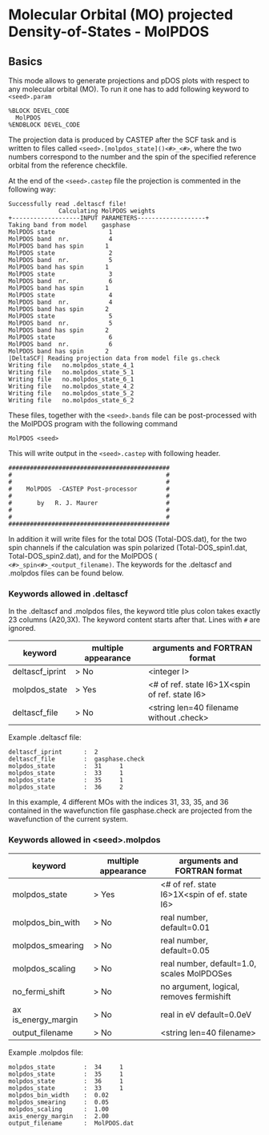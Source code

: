 # Molecular Orbital (MO) projected Density-of-States - MolPDOS

## Basics

This mode allows to generate projections and pDOS plots with respect to
any molecular orbital (MO). To run it one has to add following keyword
to ``<seed>.param``

    %BLOCK DEVEL_CODE
      MolPDOS
    %ENDBLOCK DEVEL_CODE

The projection data is produced by CASTEP after the SCF task and is
written to files called ``<seed>.[molpdos_state]()<#>_<#>``, where
the two numbers correspond to the number and the spin of the specified
reference orbital from the reference checkfile.

At the end of the ``<seed>.castep`` file the projection is commented in
the following way:

    Successfully read .deltascf file!
                  Calculating MolPDOS weights
    +-------------------INPUT PARAMETERS-------------------+
    Taking band from model    gasphase
    MolPDOS state               1
    MolPDOS band  nr.           4
    MolPDOS band has spin      1
    MolPDOS state               2
    MolPDOS band  nr.           5
    MolPDOS band has spin      1
    MolPDOS state               3
    MolPDOS band  nr.           6
    MolPDOS band has spin      1
    MolPDOS state               4
    MolPDOS band  nr.           4
    MolPDOS band has spin      2
    MolPDOS state               5
    MolPDOS band  nr.           5
    MolPDOS band has spin      2
    MolPDOS state               6
    MolPDOS band  nr.           6
    MolPDOS band has spin      2
    |DeltaSCF| Reading projection data from model file gs.check
    Writing file   no.molpdos_state_4_1
    Writing file   no.molpdos_state_5_1
    Writing file   no.molpdos_state_6_1
    Writing file   no.molpdos_state_4_2
    Writing file   no.molpdos_state_5_2
    Writing file   no.molpdos_state_6_2

These files, together with the ``<seed>.bands`` file can be post-processed
with the MolPDOS program with the following command

    MolPDOS <seed>

This will write output in the ``<seed>.castep`` with following header.

    #############################################
    #                                           #
    #                                           #
    #    MolPDOS  -CASTEP Post-processor        #
    #                                           #
    #       by   R. J. Maurer                   #
    #                                           #
    #                                           #
    #############################################

In addition it will write files for the total DOS (Total-DOS.dat), for
the two spin channels if the calculation was spin polarized
(Total-DOS_spin1.dat, Total-DOS_spin2.dat), and for the MolPDOS (
``<#>_spin<#>_<output_filename)``. The keywords for the .deltascf and
.molpdos files can be found below.

### Keywords allowed in <seed>.deltascf

In the .deltascf and .molpdos files, the keyword title plus colon takes
exactly 23 columns (A20,3X). The keyword content starts after that.
Lines with ``#`` are ignored.



| keyword           | multiple appearance | arguments and FORTRAN format    |
| ------------------ | ---------- | --------------------------------------- |
| deltascf_iprint  | > No     | <integer I\>                         |
| molpdos_state    | > Yes    | <# of ref. state I6\>1X<spin of ref. state I6\>     |
| deltascf_file    | > No     | <string len=40 filename without  .check\>     |

Example .deltascf file:

    deltascf_iprint      :  2
    deltascf_file        :  gasphase.check
    molpdos_state        :  31     1
    molpdos_state        :  33     1
    molpdos_state        :  35     1
    molpdos_state        :  36     2

In this example, 4 different MOs with the indices 31, 33, 35, and 36
contained in the wavefunction file gasphase.check are projected from the
wavefunction of the current system.

### Keywords allowed in <seed\>.molpdos

| keyword           | multiple appearance | arguments and FORTRAN format          |
| ------------------ | ---------- | --------------------------------------- |
| molpdos_state    | > Yes    | <# of ref. state I6\>1X<spin of ef. state I6\>    |
| molpdos_bin_with | > No     | real number, default=0.01             |
| molpdos_smearing | > No     | real number, default=0.05             |
| molpdos_scaling  | > No     | real number, default=1.0, scales  MolPDOSes     |
| no_fermi_shift   | > No     | no argument, logical, removes  fermishift       |
| ax is_energy_margin         | > No     | real in eV default=0.0eV              |
| output_filename  | > No     | <string len=40 filename\>            |

Example .molpdos file:

    molpdos_state        :  34     1
    molpdos_state        :  35     1
    molpdos_state        :  36     1
    molpdos_state        :  33     1
    molpdos_bin_width    :  0.02
    molpdos_smearing     :  0.05
    molpdos_scaling      :  1.00
    axis_energy_margin   :  2.00
    output_filename      :  MolPDOS.dat
